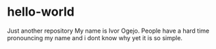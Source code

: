 # hello-world
Just another repository
My name is Ivor Ogejo.
People have a hard time pronouncing my name and i dont know why yet it is so simple.
